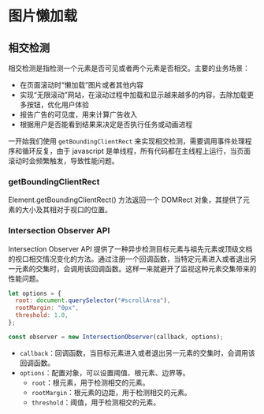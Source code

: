 # 图片懒加载

## 相交检测

相交检测是指检测一个元素是否可见或者两个元素是否相交。主要的业务场景：

- 在页面滚动时“懒加载”图片或者其他内容
- 实现“无限滚动”网站，在滚动过程中加载和显示越来越多的内容，去除加载更多按钮，优化用户体验
- 报告广告的可见度，用来计算广告收入
- 根据用户是否能看到结果来决定是否执行任务或动画进程

一开始我们使用 `getBoundingClientRect` 来实现相交检测，需要调用事件处理程序和循环反复，由于 javascript 是单线程，所有代码都在主线程上运行，当页面滚动时会频繁触发，导致性能问题。

### getBoundingClientRect

Element.getBoundingClientRect() 方法返回一个 DOMRect 对象，其提供了元素的大小及其相对于视口的位置。


### Intersection Observer API

Intersection Observer API 提供了一种异步检测目标元素与祖先元素或顶级文档的视口相交情况变化的方法。通过注册一个回调函数，当特定元素进入或者退出另一元素的交集时，会调用该回调函数。这样一来就避开了监视这种元素交集带来的性能问题。

```js
let options = {
  root: document.querySelector("#scrollArea"),
  rootMargin: "0px",
  threshold: 1.0,
};

const observer = new IntersectionObserver(callback, options);
```

- `callback`：回调函数，当目标元素进入或者退出另一元素的交集时，会调用该回调函数。
- `options`：配置对象，可以设置阈值、根元素、边界等。
  - `root`：根元素，用于检测相交的元素。
  - `rootMargin`：根元素的边距，用于检测相交的元素。
  - `threshold`：阈值，用于检测相交的元素。